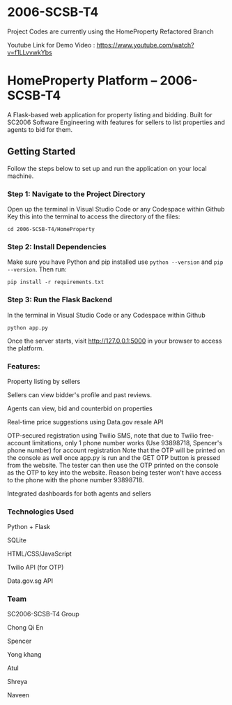 # 2006-SCSB-T4
Project Codes are currently using the HomeProperty Refactored Branch 

Youtube Link for Demo Video : https://www.youtube.com/watch?v=f1LLvvwkYbs

#  HomeProperty Platform – 2006-SCSB-T4

A Flask-based web application for property listing and bidding. Built for SC2006 Software Engineering with features for sellers to list properties and agents to bid for them.


##  Getting Started

Follow the steps below to set up and run the application on your local machine.

###  Step 1: Navigate to the Project Directory
Open up the terminal in Visual Studio Code or any Codespace within Github
Key this into the terminal to access the directory of the files:
```
cd 2006-SCSB-T4/HomeProperty
```

### Step 2: Install Dependencies
Make sure you have Python and pip installed use ```python --version``` and ```pip --version```. Then run:
```
pip install -r requirements.txt
```

### Step 3: Run the Flask Backend
In the terminal in Visual Studio Code or any Codespace within Github
```
python app.py
```
Once the server starts, visit http://127.0.0.1:5000 in your browser to access the platform.

### Features:
Property listing by sellers

Sellers can view bidder's profile and past reviews.

Agents can view, bid and counterbid on properties

Real-time price suggestions using Data.gov resale API

OTP-secured registration using Twilio SMS, note that due to Twilio free-account limitations, only 1 phone number works (Use 93898718, Spencer's phone number) for account
registration
Note that the OTP will be printed on the console as well once app.py is run and the GET OTP button is pressed from the website. The tester can then use the OTP printed on the console as the OTP to key into the website. Reason being tester won't have access to the phone with the phone number 93898718.

Integrated dashboards for both agents and sellers

### Technologies Used

Python + Flask

SQLite

HTML/CSS/JavaScript

Twilio API (for OTP)

Data.gov.sg API

### Team
SC2006-SCSB-T4 Group

Chong Qi En

Spencer

Yong khang

Atul

Shreya

Naveen
